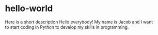 # hello-world
Here is a short description
Hello everybody!
My name is Jacob and I want to start coding in Python to develop my skills in programming.
